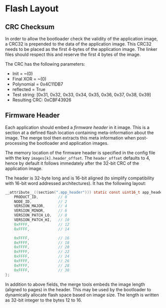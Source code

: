 # Flash Layout

## CRC Checksum

In order to allow the bootloader check the validity of the application image, a CRC32 is prepended to the data of the application image.
This CRC32 needs to be placed as the first 4-bytes of the application image.
The linker files should respect this and reserve the first 4 bytes of the image.

The CRC has the following parameters:

- Init = ~(0)
- Final XOR = ~(0)
- Polynomial = 0x4C11DB7
- reflected = True
- Test string: [0x31, 0x32, 0x33, 0x34, 0x35, 0x36, 0x37, 0x38, 0x39]
- Resulting CRC: 0xCBF43926

## Firmware Header

Each application should embed a _firmware header_ in it image.
This is a section at a defined flash location containing meta-information about the image.
The merge tool then extracts this meta information when post-processing the bootloader and application images.

The memory location of the firmware header is specified in the config file with the key `images[k].header_offset`.
The `header_offset` defaults to 4, hence by default it follows immedately after the 32-bit CRC of the application image.

The header is 32-byte long and is 16-bit aligned (to simplify compatibility with 16-bit word addressed architectures). It has the following layout:

```c
__attribute__((section(".app_header"))) static const uint16_t app_header[] = {
    PRODUCT_ID,         // 0
    NODE_ID,            // 2
    VERSION_MAJOR,      // 4
    VERSION_MINOR,      // 6
    VERSION_PATCH_LO,   // 8
    VERSION_PATCH_HI,   // 10
    0xFFFF,             // 12
    0xFFFF,             // 14

    0xFFFF,             // 16
    0xFFFF,             // 18
    0xFFFF,             // 20
    0xFFFF,             // 22
    0xFFFF,             // 24
    0xFFFF,             // 26
    0xFFFF,             // 28
    0xFFFF,             // 30
};
```

In addition to above fields, the merge tools embeds the image length (aligned to pages) in the header.
This may be used by the bootloader to dynamically allocate flash space based on image size.
The length is written as 32-bit integer to the bytes 12 to 16.
